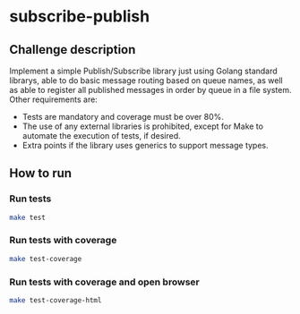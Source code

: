 # subscribe-publish

## Challenge description

Implement a simple Publish/Subscribe library just using Golang standard librarys, able to do basic message routing based on queue names, as well as able to register all published messages in order by queue in a file system. Other requirements are:

- Tests are mandatory and coverage must be over 80%.
- The use of any external libraries is prohibited, except for Make to automate the execution of tests, if desired.
- Extra points if the library uses generics to support message types.

## How to run

### Run tests

```bash
make test
```

### Run tests with coverage

```bash
make test-coverage
```

### Run tests with coverage and open browser

```bash
make test-coverage-html
```
